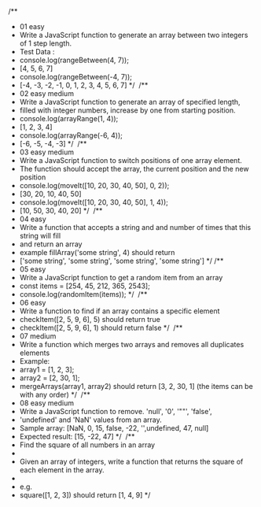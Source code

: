 /\*\*

- 01 easy
- Write a JavaScript function to generate an array between two integers of 1 step length.
- Test Data :
- console.log(rangeBetween(4, 7));
- [4, 5, 6, 7]
- console.log(rangeBetween(-4, 7));
- [-4, -3, -2, -1, 0, 1, 2, 3, 4, 5, 6, 7]
  \*/
  ​
  /\*\*
- 02 easy medium
- Write a JavaScript function to generate an array of specified length,
- filled with integer numbers, increase by one from starting position.
- console.log(arrayRange(1, 4));
- [1, 2, 3, 4]
- console.log(arrayRange(-6, 4));
- [-6, -5, -4, -3]
  \*/
  ​
  /\*\*
- 03 easy medium
- Write a JavaScript function to switch positions of one array element.
- The function should accept the array, the current position and the new position
- console.log(moveIt([10, 20, 30, 40, 50], 0, 2));
- [30, 20, 10, 40, 50]
- console.log(moveIt([10, 20, 30, 40, 50], 1, 4));
- [10, 50, 30, 40, 20]
  \*/
  ​
  /\*\*
- 04 easy
- Write a function that accepts a string and and number of times that this string will fill
- and return an array
- example fillArray('some string', 4) should return
- ['some string', 'some string', 'some string', 'some string']
  \*/
  ​
  /\*\*
- 05 easy
- Write a JavaScript function to get a random item from an array
- const items = [254, 45, 212, 365, 2543];
- console.log(randomItem(items));
  \*/
  ​
  /\*\*
- 06 easy
- Write a function to find if an array contains a specific element
- checkItem([2, 5, 9, 6], 5) should return true
- checkItem([2, 5, 9, 6], 1) should return false
  \*/
  ​
  /\*\*
- 07 medium
- Write a function which merges two arrays and removes all duplicates elements
- Example:
- array1 = [1, 2, 3];
- array2 = [2, 30, 1];
- mergeArrays(array1, array2) should return [3, 2, 30, 1] (the items can be with any order)
  \*/
  ​
  /\*\*
- 08 easy medium
- Write a JavaScript function to remove. 'null', '0', '""', 'false',
- 'undefined' and 'NaN' values from an array.
- Sample array: [NaN, 0, 15, false, -22, '',undefined, 47, null]
- Expected result: [15, -22, 47]
  \*/
  ​
  /\*\*
- Find the square of all numbers in an array
-
- Given an array of integers, write a function that returns the square of each element in the array.
-
- e.g.
- square([1, 2, 3]) should return [1, 4, 9]
  \*/
